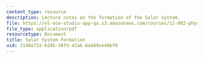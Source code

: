 ```yaml
---
content_type: resource
description: Lecture notes on the formation of the Solar System.
file: https://ol-ocw-studio-app-qa.s3.amazonaws.com/courses/12-002-physics-and-chemistry-of-the-terrestrial-planets-fall-2008/3148e732b24538fd42a66ad49ce40bf0_MIT12_002f08_lec2.pdf
file_type: application/pdf
resourcetype: Document
title: Solar System Formation
uid: 3148e732-b245-38fd-42a6-6ad49ce40bf0
---
```

